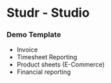 # Studr - Studio

### Demo Template

- Invoice
- Timesheet Reporting
- Product sheets (E-Commerce)
- Financial reporting
